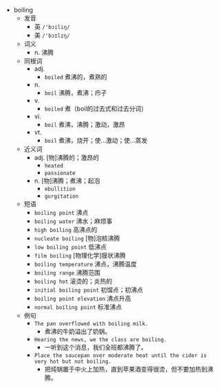 - boiling
  - 发音
    - 英 `/'bɔiliŋ/`
    - 美 `/'bɔɪlɪŋ/`
  - 词义
    - n. 沸腾
  - 同根词
    - adj.
      - `boiled` 煮沸的，煮熟的
    - n.
      - `boil` 沸腾，煮沸；疖子
    - v.
      - `boiled` 煮（boil的过去式和过去分词）
    - vi.
      - `boil` 煮沸，沸腾；激动，激昂
    - vt.
      - `boil` 煮沸，烧开；使…激动；使…蒸发
  - 近义词
    - adj. [物]沸腾的；激昂的
      - `heated`
      - `passionate`
    - n. [物]沸腾；煮沸；起泡
      - `ebullition`
      - `gurgitation`
  - 短语
    - `boiling point` 沸点 
    - `boiling water` 沸水；麻烦事 
    - `high boiling` 高沸点的 
    - `nucleate boiling` [物]泡核沸腾 
    - `low boiling point` 低沸点 
    - `film boiling` [物理化学]膜状沸腾 
    - `boiling temperature` 沸点，沸腾温度 
    - `boiling range` 沸腾范围 
    - `boiling hot` 滚烫的；炎热的 
    - `initial boiling point` 初馏点；初沸点 
    - `boiling point elevation` 沸点升高 
    - `normal boiling point` 标准沸点 
  - 例句
    - `The pan overflowed with boiling milk.`
      - 煮沸的牛奶溢出了奶锅。
    - `Hearing the news, we the class are boiling.`
      - 一听到这个消息，我们全班都沸腾了。
    - `Place the saucepan over moderate heat until the cider is very hot but not boiling.`
      - 把炖锅置于中火上加热，直到苹果酒变得很烫，但不要加热到沸腾。

